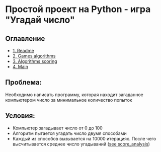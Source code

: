 # Простой проект на Python - игра "Угадай число"

## Оглавление
* [1. Readme](https://github.com/DmitriyS1/GuessNumber/blob/main/README.md)
* [2. Games algorithms](https://github.com/DmitriyS1/GuessNumber/blob/main/game_core.py)
* [3. Algorithms scoring](https://github.com/DmitriyS1/GuessNumber/blob/main/score_analysis.py)
* [4. Main](https://github.com/DmitriyS1/GuessNumber/blob/main/main.py)

## Проблема:
Необходимо написать программу, которая находит загаданное компьютером число за минимальное количество попыток

## Условия:
* Компьютер загадывает число от 0 до 100
* Алгоритм пытается угадать число двумя способами
* Каждый из способов вызывается на 10000 итерациях. После чего высчитывается среднее число угадываний ([see score_analysis](https://github.com/DmitriyS1/GuessNumber/blob/main/score_analysis.py))